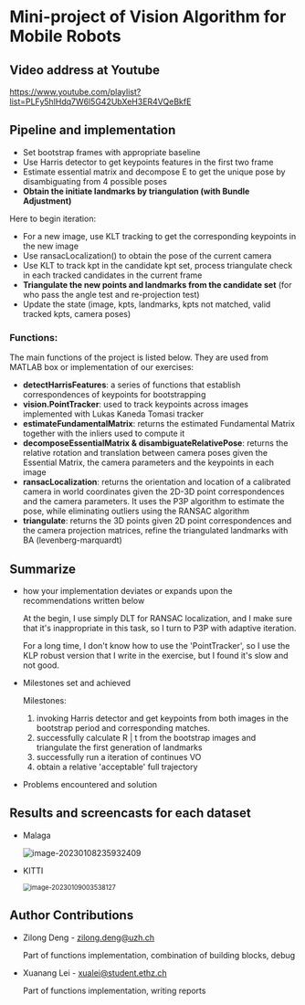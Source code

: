 # Mini-project of Vision Algorithm for Mobile Robots

## Video address at Youtube

https://www.youtube.com/playlist?list=PLFy5hlHdq7W6l5G42UbXeH3ER4VQeBkfE

## Pipeline and implementation

- Set bootstrap frames with appropriate baseline
- Use Harris detector to get keypoints features in the first two frame
- Estimate essential matrix and decompose E to get the unique pose by disambiguating from 4 possible poses
- **Obtain the initiate landmarks by triangulation (with Bundle Adjustment)**

Here to begin iteration:

- For a new image, use KLT tracking to get the corresponding keypoints in the new image
- Use ransacLocalization() to obtain the pose of the current camera
- Use KLT to track kpt in the candidate kpt set, process triangulate check in each tracked candidates in the current frame
- **Triangulate the new points and landmarks from the candidate set**  (for who pass the angle test and re-projection test)
- Update the state (image, kpts, landmarks, kpts not matched, valid tracked kpts, camera poses)

### Functions:

The main functions of the project is listed below. They are used from MATLAB box or implementation of our exercises:

- **detectHarrisFeatures**: a series of functions that establish correspondences of keypoints for bootstrapping
- **vision.PointTracker**: used to track keypoints across images implemented with Lukas Kaneda Tomasi tracker
- **estimateFundamentalMatrix**: returns the estimated Fundamental Matrix together with the inliers used to compute it
- **decomposeEssentialMatrix & disambiguateRelativePose**: returns the relative rotation and translation between camera poses given the Essential Matrix, the camera parameters and the keypoints in each image
- **ransacLocalization**: returns the orientation and location of a calibrated camera in world coordinates given the 2D-3D point correspondences and the camera parameters. It uses the P3P algorithm to estimate the pose, while eliminating outliers using the RANSAC algorithm
- **triangulate**: returns the 3D points given 2D point correspondences and the camera projection matrices, refine the triangulated landmarks with BA (levenberg-marquardt)

## Summarize

- how your implementation deviates or expands upon the recommendations written below

  At the begin, I use simply DLT for RANSAC localization, and I make sure that it's inappropriate in this task, so I turn to P3P with adaptive iteration.

  For a long time, I don't know how to use the 'PointTracker', so I use the KLP robust version that I write in the exercise, but I found it's slow and not good.

- Milestones set and achieved

  Milestones: 

  1. invoking Harris detector and get keypoints from both images in the bootstrap period and corresponding matches.
  2. successfully calculate R | t from the bootstrap images and triangulate the first generation of landmarks
  3. successfully run a iteration of continues VO
  4. obtain a relative 'acceptable' full trajectory

- Problems encountered and solution

  

## Results and screencasts for each dataset

- Malaga

  ![image-20230108235932409](C:\Users\lenovo\AppData\Roaming\Typora\typora-user-images\image-20230108235932409.png)

* KITTI

  <img src="C:\Users\lenovo\AppData\Roaming\Typora\typora-user-images\image-20230109003538127.png" alt="image-20230109003538127" style="zoom:80%;" />

## Author Contributions

- Zilong Deng - zilong.deng@uzh.ch

  Part of functions implementation, combination of building blocks, debug

- Xuanang Lei - xualei@student.ethz.ch

  Part of functions implementation, writing reports